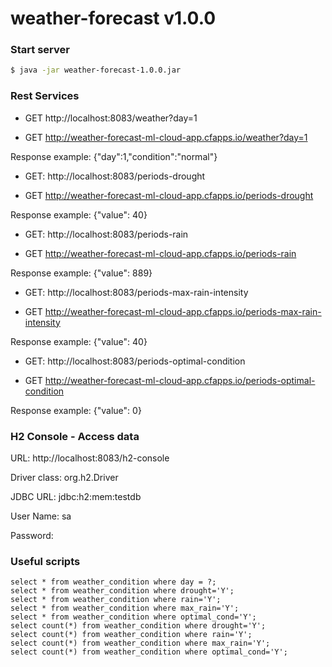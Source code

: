 # weather-forecast v1.0.0
### Start server
```sh
$ java -jar weather-forecast-1.0.0.jar
```
### Rest Services

- GET http://localhost:8083/weather?day=1
	
- GET http://weather-forecast-ml-cloud-app.cfapps.io/weather?day=1
	
Response example: {"day":1,"condition":"normal"}

- GET: http://localhost:8083/periods-drought

- GET http://weather-forecast-ml-cloud-app.cfapps.io/periods-drought

Response example: {"value": 40}

- GET: http://localhost:8083/periods-rain

- GET http://weather-forecast-ml-cloud-app.cfapps.io/periods-rain

Response example: {"value": 889}

- GET: http://localhost:8083/periods-max-rain-intensity

- GET http://weather-forecast-ml-cloud-app.cfapps.io/periods-max-rain-intensity

Response example: {"value": 40}

- GET: http://localhost:8083/periods-optimal-condition

- GET http://weather-forecast-ml-cloud-app.cfapps.io/periods-optimal-condition

Response example: {"value": 0}

### H2 Console - Access data
URL: http://localhost:8083/h2-console

Driver class: org.h2.Driver

JDBC URL: jdbc:h2:mem:testdb

User Name: sa

Password:

### Useful scripts
```
select * from weather_condition where day = ?;
select * from weather_condition where drought='Y';
select * from weather_condition where rain='Y';
select * from weather_condition where max_rain='Y';
select * from weather_condition where optimal_cond='Y';
select count(*) from weather_condition where drought='Y';
select count(*) from weather_condition where rain='Y';
select count(*) from weather_condition where max_rain='Y';
select count(*) from weather_condition where optimal_cond='Y';
```
